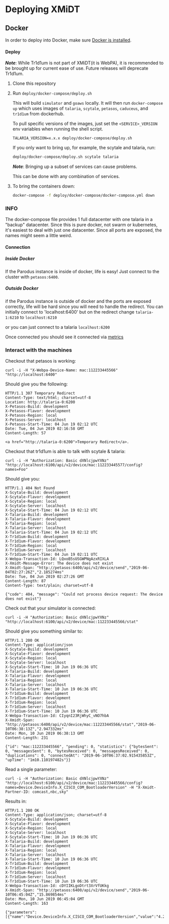 # Deploying XMiDT

## Docker

In order to deploy into Docker, make sure [Docker is installed](https://docs.docker.com/install/).

#### Deploy
_**Note**_: While Tr1d1um is not part of XMiDT(it is WebPA), it is recommended to be
brought up for current ease of use. Future releases will deprecate Tr1d1um.

1. Clone this repository

2. Run `deploy/docker-compose/deploy.sh`
   
    This will build `simulator` and `goaws` locally. It will then run `docker-compose up` which uses images of `talaria`, `scytale`, `petasos`, `caduceus`, and `tr1d1um` from dockerhub. 

    To pull specific versions of the images, just set the `<SERVICE>_VERSION` env variables when running the shell script.

    ```
    TALARIA_VERSION=x.x.x deploy/docker-compose/deploy.sh
    ```

    If you only want to bring up, for example, the scytale and talaria, run:
    ```bash
    deploy/docker-compose/deploy.sh scytale talaria
    ```
    _**Note**_: Bringing up a subset of services can cause problems.
    
    This can be done with any combination of services.

3. To bring the containers down:
   ```bash
   docker-compose -f deploy/docker-compose/docker-compose.yml down
   ```

### INFO
The docker-compose file provides 1 full datacenter with one talaria in a "backup"
datacenter. Since this is pure docker, not swarm or kubernetes, it's easiest to
deal with just one datacenter. Since all ports are exposed, the names might seem a little weird.

#### Connection
##### Inside Docker
If the Parodus instance is inside of docker, life is easy! Just connect to the cluster with `petasos:6400`.

##### Outside Docker
if the Parodus instance is outside of docker and the ports are exposed correctly, life
will be hard since you will need to handle the redirect.
You can initially connect to 'localhost:6400' but on the redirect change `talaria-1:6210` to `localhost:6210`

or you can just connect to a talaria `localhost:6200`

Once connected you should see it connected via [metrics](http://localhost:9090/graph?g0.range_input=1h&g0.expr=xmidt_talaria_device_count&g0.tab=0)

### Interact with the machines

Checkout that petasos is working:
```
curl -i -H "X-Webpa-Device-Name: mac:112233445566" "http://localhost:6400"
```

Should give you the following:
```
HTTP/1.1 307 Temporary Redirect
Content-Type: text/html; charset=utf-8
Location: http://talaria-0:6200
X-Petasos-Build: development
X-Petasos-Flavor: development
X-Petasos-Region: local
X-Petasos-Server: localhost
X-Petasos-Start-Time: 04 Jun 19 02:12 UTC
Date: Tue, 04 Jun 2019 02:16:58 GMT
Content-Length: 57

<a href="http://talaria-0:6200">Temporary Redirect</a>.
```

Checkout that tr1d1um is able to talk with scytale & talaria:
```
curl -i -H "Authorization: Basic dXNlcjpwYXNz" "http://localhost:6100/api/v2/device/mac:112233445577/config?names=Foo"
```

Should give you:
```
HTTP/1.1 404 Not Found
X-Scytale-Build: development
X-Scytale-Flavor: development
X-Scytale-Region: local
X-Scytale-Server: localhost
X-Scytale-Start-Time: 04 Jun 19 02:12 UTC
X-Talaria-Build: development
X-Talaria-Flavor: development
X-Talaria-Region: local
X-Talaria-Server: localhost
X-Talaria-Start-Time: 04 Jun 19 02:12 UTC
X-Tr1d1um-Build: development
X-Tr1d1um-Flavor: development
X-Tr1d1um-Region: local
X-Tr1d1um-Server: localhost
X-Tr1d1um-Start-Time: 04 Jun 19 02:11 UTC
X-Webpa-Transaction-Id: LQxoB5sUSGWPNgAzxRIXLA
X-Xmidt-Message-Error: The device does not exist
X-Xmidt-Span: "http://petasos:6400/api/v2/device/send","2019-06-04T02:27:26Z","2.185274ms"
Date: Tue, 04 Jun 2019 02:27:26 GMT
Content-Length: 87
Content-Type: text/plain; charset=utf-8

{"code": 404, "message": "Could not process device request: The device does not exist"}
```

Check out that your simulator is connected:

```
curl -i -H "Authorization: Basic dXNlcjpwYXNz" "http://localhost:6100/api/v2/device/mac:112233445566/stat"
```

Should give you something similar to:

```
HTTP/1.1 200 OK
Content-Type: application/json
X-Scytale-Build: development
X-Scytale-Flavor: development
X-Scytale-Region: local
X-Scytale-Server: localhost
X-Scytale-Start-Time: 10 Jun 19 06:36 UTC
X-Talaria-Build: development
X-Talaria-Flavor: development
X-Talaria-Region: local
X-Talaria-Server: localhost
X-Talaria-Start-Time: 10 Jun 19 06:36 UTC
X-Tr1d1um-Build: development
X-Tr1d1um-Flavor: development
X-Tr1d1um-Region: local
X-Tr1d1um-Server: localhost
X-Tr1d1um-Start-Time: 10 Jun 19 06:36 UTC
X-Webpa-Transaction-Id: CIyqnI23RjWhyC_vNO7hbA
X-Xmidt-Span: "http://petasos:6400/api/v2/device/mac:112233445566/stat","2019-06-10T06:38:13Z","2.947332ms"
Date: Mon, 10 Jun 2019 06:38:13 GMT
Content-Length: 231

{"id": "mac:112233445566", "pending": 0, "statistics": {"bytesSent": 0, "messagesSent": 0, "bytesReceived": 0, "messagesReceived": 0, "duplications": 0, "connectedAt": "2019-06-10T06:37:02.915435853Z", "upTime": "1m10.110197482s"}}
```

Read a single parameter:

```
curl -i -H "Authorization: Basic dXNlcjpwYXNz" "http://localhost:6100/api/v2/device/mac:112233445566/config?names=Device.DeviceInfo.X_CISCO_COM_BootloaderVersion" -H "X-Xmidt-Partner-ID: comcast,nbc,sky"
```

Results in:
```
HTTP/1.1 200 OK
Content-Type: application/json; charset=utf-8
X-Scytale-Build: development
X-Scytale-Flavor: development
X-Scytale-Region: local
X-Scytale-Server: localhost
X-Scytale-Start-Time: 10 Jun 19 06:36 UTC
X-Talaria-Build: development
X-Talaria-Flavor: development
X-Talaria-Region: local
X-Talaria-Server: localhost
X-Talaria-Start-Time: 10 Jun 19 06:36 UTC
X-Tr1d1um-Build: development
X-Tr1d1um-Flavor: development
X-Tr1d1um-Region: local
X-Tr1d1um-Server: localhost
X-Tr1d1um-Start-Time: 10 Jun 19 06:36 UTC
X-Webpa-Transaction-Id: cDYIIKLgoDtrt3XrVfUKkg
X-Xmidt-Span: "http://petasos:6400/api/v2/device/send","2019-06-10T06:45:04Z","15.869854ms"
Date: Mon, 10 Jun 2019 06:45:04 GMT
Content-Length: 163

{"parameters":[{"name":"Device.DeviceInfo.X_CISCO_COM_BootloaderVersion","value":"4.2.0.45","dataType":0,"parameterCount":1,"message":"Success"}],"statusCode":200}
```
